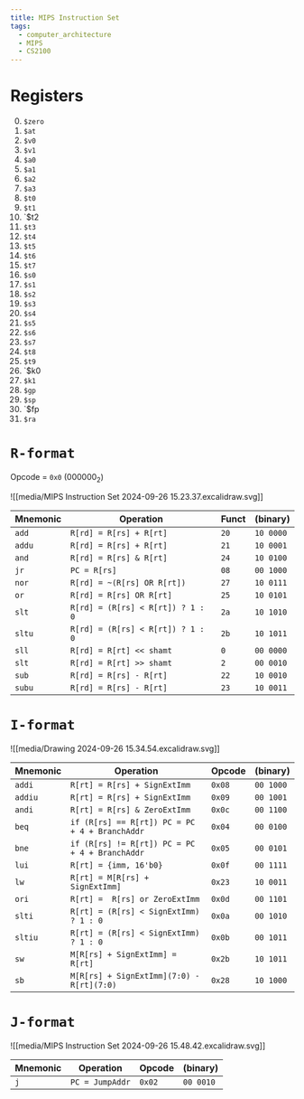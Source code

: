 ```yaml
---
title: MIPS Instruction Set
tags:
  - computer_architecture
  - MIPS
  - CS2100
---
```


# Registers


0. `$zero`
1. `$at`
2. `$v0`
3. `$v1`
4. `$a0`
5. `$a1`
6. `$a2`
7. `$a3`
8. `$t0`
9. `$t1`
10. `$t2
11. `$t3`
12. `$t4`
13. `$t5`
14. `$t6`
15. `$t7`
16. `$s0`
17. `$s1`
18. `$s2`
19. `$s3`
20. `$s4`
21. `$s5`
22. `$s6`
23. `$s7`
24. `$t8`
25. `$t9`
26. `$k0
27. `$k1`
28. `$gp`
29. `$sp`
30. `$fp
31. `$ra`

# `R-format`

Opcode = `0x0` $(000000_{2})$

![[media/MIPS Instruction Set 2024-09-26 15.23.37.excalidraw.svg]]

| Mnemonic | Operation                         | Funct | (binary)  |
| -------- | --------------------------------- | ----- | --------- |
| `add`    | `R[rd] = R[rs] + R[rt]`           | `20`  | `10 0000` |
| `addu`   | `R[rd] = R[rs] + R[rt]`           | `21`  | `10 0001` |
| `and`    | `R[rd] = R[rs] & R[rt]`           | `24`  | `10 0100` |
| `jr`     | `PC = R[rs]`                      | `08`  | `00 1000` |
| `nor`    | `R[rd] = ~(R[rs] OR R[rt])`       | `27`  | `10 0111` |
| `or`     | `R[rd] = R[rs] OR R[rt]`          | `25`  | `10 0101` |
| `slt`    | `R[rd] = (R[rs] < R[rt]) ? 1 : 0` | `2a`  | `10 1010` |
| `sltu`   | `R[rd] = (R[rs] < R[rt]) ? 1 : 0` | `2b`  | `10 1011` |
| `sll`    | `R[rd] = R[rt] << shamt`          | `0`   | `00 0000` |
| `slt`    | `R[rd] = R[rt] >> shamt`          | `2`   | `00 0010` |
| `sub`    | `R[rd] = R[rs] - R[rt]`           | `22`  | `10 0010` |
| `subu`   | `R[rd] = R[rs] - R[rt]`           | `23`  | `10 0011` |

# `I-format`

![[media/Drawing 2024-09-26 15.34.54.excalidraw.svg]]

| Mnemonic | Operation                                      | Opcode | (binary)  |
| -------- | ---------------------------------------------- | ------ | --------- |
| `addi`   | `R[rt] = R[rs] + SignExtImm`                   | `0x08` | `00 1000` |
| `addiu`  | `R[rt] = R[rs] + SignExtImm`                   | `0x09` | `00 1001` |
| `andi`   | `R[rt] = R[rs] & ZeroExtImm`                   | `0x0c` | `00 1100` |
| `beq`    | `if (R[rs] == R[rt]) PC = PC + 4 + BranchAddr` | `0x04` | `00 0100` |
| `bne`    | `if (R[rs] != R[rt]) PC = PC + 4 + BranchAddr` | `0x05` | `00 0101` |
| `lui`    | `R[rt] = {imm, 16'b0}`                         | `0x0f` | `00 1111` |
| `lw`     | `R[rt] = M[R[rs] + SignExtImm]`                | `0x23` | `10 0011` |
| `ori`    | `R[rt] =  R[rs] or ZeroExtImm`                 | `0x0d` | `00 1101` |
| `slti`   | `R[rt] = (R[rs] < SignExtImm) ? 1 : 0`         | `0x0a` | `00 1010` |
| `sltiu`  | `R[rt] = (R[rs] < SignExtImm) ? 1 : 0`         | `0x0b` | `00 1011` |
| `sw`     | `M[R[rs] + SignExtImm] = R[rt]`                | `0x2b` | `10 1011` |
| `sb`     | `M[R[rs] + SignExtImm](7:0) - R[rt](7:0)`      | `0x28` | `10 1000` |

# `J-format`

![[media/MIPS Instruction Set 2024-09-26 15.48.42.excalidraw.svg]]

| Mnemonic | Operation       | Opcode | (binary)  |
| -------- | --------------- | ------ | --------- |
| `j`      | `PC = JumpAddr` | `0x02` | `00 0010` |
